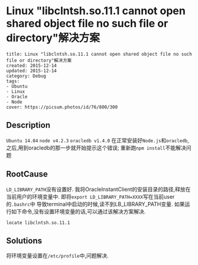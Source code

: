 # Linux "libclntsh.so.11.1 cannot open shared object file no such file or directory"解决方案

```metadata
title: Linux "libclntsh.so.11.1 cannot open shared object file no such file or directory"解决方案
created: 2015-12-14
updated: 2015-12-14
category: Debug
tags:
- Ubuntu
- Linux
- Oracle
- Node
cover: https://picsum.photos/id/76/800/300
```



## Description

`Ubuntu 14.04`
`node v4.2.3`
`oracledb v1.4.0`
在正常安装好`Node.js`和`oracledb`,之后,用到oracledb的那一步就开始提示这个错误;
重新跑`npm install`不能解决问题


## RootCause

`LD_LIBRARY_PATH`没有设置好.
我将OracleInstantClient的安装目录的路径,释放在当前用户的环境变量中.
即将`export LD_LIBRARY_PATH=XXXX`写在当前user的`.bashrc`中
导致terminal中启动的时候,读不到LB_LIBRARY_PATH变量.
如果运行如下命令,没有设置环境变量的话,可以通过该解决方案解决.
```
locate libclntsh.so.11.1
```


## Solutions

将环境变量设置在`/etc/profile`中,问题解决.
